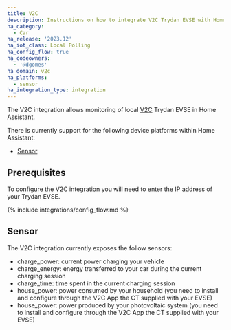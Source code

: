 ```yaml
---
title: V2C 
description: Instructions on how to integrate V2C Trydan EVSE with Home Assistant.
ha_category:
  - Car
ha_release: '2023.12'
ha_iot_class: Local Polling
ha_config_flow: true
ha_codeowners:
  - '@dgomes'
ha_domain: v2c
ha_platforms:
  - sensor
ha_integration_type: integration
---
```


The V2C integration allows monitoring of local [V2C](https://v2c.com) Trydan EVSE in Home Assistant.

There is currently support for the following device platforms within Home Assistant:

- [Sensor](#sensor)

## Prerequisites

To configure the V2C integration you will need to enter the IP address of your Trydan EVSE.

{% include integrations/config_flow.md %}

## Sensor

The V2C integration currently exposes the follow sensors:

- charge_power: current power charging your vehicle
- charge_energy: energy transferred to your car during the current charging session
- charge_time: time spent in the current charging session
- house_power: power consumed by your household (you need to install and configure through the V2C App the CT supplied with your EVSE)
- house_power: power produced by your photovoltaic system (you need to install and configure through the V2C App the CT supplied with your EVSE)

